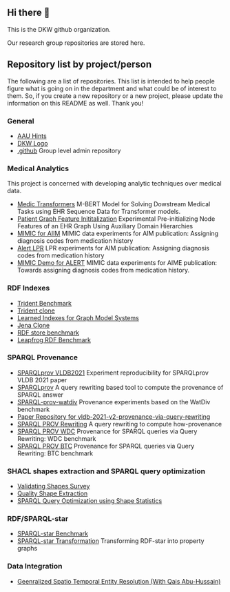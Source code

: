 ## Hi there 👋

This is the DKW github organization.

Our research group repositories are stored here.

## Repository list by project/person

The following are a list of repositories. This list is intended to help people figure what is going on in the department and what could be of interest to them. So, if you create a new repository or a new project, please update the information on this README as well. Thank you!

### General
* [AAU Hints](https://github.com/dkw-aau/aau-cheats)
* [DKW Logo](https://github.com/dkw-aau/logo)
* [.github](https://github.com/dkw-aau/.github) Group level admin repository


### Medical Analytics

This project is concerned with developing analytic techniques over medical data. 
* [Medic Transformers](https://github.com/dkw-aau/medic_transformer) M-BERT Model for Solving Dowstream Medical Tasks using EHR Sequence Data for Transformer models. 
* [Patient Graph Feature Inititalization](https://github.com/dkw-aau/graph_embedding_initialization) Experimental Pre-initializing Node Features of an EHR Graph Using Auxiliary Domain Hierarchies
* [MIMIC for AIIM](https://github.com/dkw-aau/mimic_for_aiim) MIMIC data experiments for AIM publication: Assigning diagnosis codes from medication history
* [Alert LPR](https://github.com/dkw-aau/alert-lpr) LPR experiments for AIM publication: Assigning diagnosis codes from medication history
* [MIMIC Demo for ALERT](https://github.com/dkw-aau/mimic-demo-for-alert) MIMIC data experiments for AIME publication: Towards assigning diagnosis codes from medication history. 


### RDF Indexes

* [Trident Benchmark](https://github.com/dkw-aau/trident-benchmark)
* [Trident clone](https://github.com/dkw-aau/trident-clone)
* [Learned Indexes for Graph Model Systems](https://github.com/dkw-aau/learned-indexes-for-gms)
* [Jena Clone](https://github.com/dkw-aau/jenaclone-3.17)
* [RDF store benchmark](https://github.com/dkw-aau/rdf-store-benchmark)
* [Leapfrog RDF Benchmark](https://github.com/dkw-aau/leapfrog-rdf-benchmark)


### SPARQL Provenance

* [SPARQLprov VLDB2021](https://github.com/dkw-aau/SPARQLprov-VLDB2021) Experiment reproducibility for SPARQLprov VLDB 2021 paper
* [SPARQLprov](https://github.com/dkw-aau/SPARQLprov) A query rewriting based tool to compute the provenance of SPARQL answer
* [SPARQL-prov-watdiv](https://github.com/dkw-aau/sparql-prov-watdiv) Provenance experiments based on the WatDiv benchmark
* [Paper Repository for vldb-2021-v2-provenance-via-query-rewriting](https://github.com/dkw-aau/vldb-2021-v2-provenance-via-query-rewriting)
* [SPARQL PROV Rewriting](https://github.com/dkw-aau/sparql-prov-rewriting) A query rewriting to compute how-provenance
* [SPARQL PROV WDC](https://github.com/dkw-aau/sparql-prov-wdc) Provenance for SPARQL queries via Query Rewriting: WDC benchmark
* [SPARQL PROV BTC](https://github.com/dkw-aau/sparql-prov-btc) Provenance for SPARQL queries via Query Rewriting: BTC benchmark


### SHACL shapes extraction and SPARQL query optimization

* [Validating Shapes Survey](https://github.com/dkw-aau/validatingshapes)
* [Quality Shape Extraction](https://github.com/dkw-aau/qse/)
* [SPARQL Query Optimization using Shape Statistics](https://github.com/dkw-aau/sparql-optimization)


### RDF/SPARQL-star

* [SPARQL-star Benchmark](https://github.com/dkw-aau/dkw-aau/SPARQL-star-Benchmark)
* [SPARQL-star Transformation]( https://github.com/dkw-aau/RDF-star-Transformation) Transforming RDF-star into property graphs


### Data Integration

* [Geenralized Spatio Temporal Entity Resolution (With Qais Abu-Hussain)](https://github.com/dkw-aau/general-st-er)
